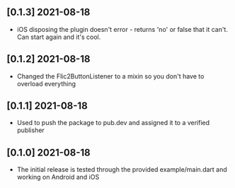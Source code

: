 ## [0.1.3] 2021-08-18

* iOS disposing the plugin doesn't error - returns 'no' or false that it can't. Can start again and it's cool.

## [0.1.2] 2021-08-18

* Changed the Flic2ButtonListener to a mixin so you don't have to overload everything

## [0.1.1] 2021-08-18

* Used <dart pub publish> to push the package to pub.dev and assigned it to a verified publisher

## [0.1.0] 2021-08-18

* The initial release is tested through the provided example/main.dart and working on Android and iOS
